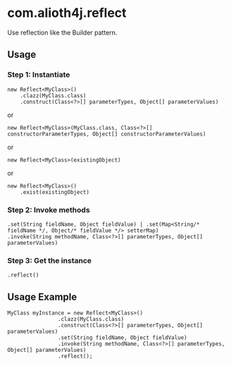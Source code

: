 # com.alioth4j.reflect

Use reflection like the Builder pattern.

## Usage
### Step 1: Instantiate
```
new Reflect<MyClass>()
    .clazz(MyClass.class)
    .construct(Class<?>[] parameterTypes, Object[] parameterValues)
```
or
```
new Reflect<MyClass>(MyClass.class, Class<?>[] constructorParameterTypes, Object[] constructorParameterValues)
```
or
```
new Reflect<MyClass>(existingObject)
```
or
```
new Reflect<MyClass>()
    .exist(existingObject)
```

### Step 2: Invoke methods
```
.set(String fieldName, Object fieldValue) | .set(Map<String/* fieldName */, Object/* fieldValue */> setterMap)
.invoke(String methodName, Class<?>[] parameterTypes, Object[] parameterValues)
```

### Step 3: Get the instance
```
.reflect()
```

## Usage Example
```
MyClass myInstance = new Reflect<MyClass>()
                .clazz(MyClass.class)
                .construct(Class<?>[] parameterTypes, Object[] parameterValues)
                .set(String fieldName, Object fieldValue)
                .invoke(String methodName, Class<?>[] parameterTypes, Object[] parameterValues)
                .reflect();
```
